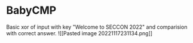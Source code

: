 # BabyCMP
Basic xor of input with key "Welcome to SECCON 2022" and comparision with correct answer.
![[Pasted image 20221117231134.png]]